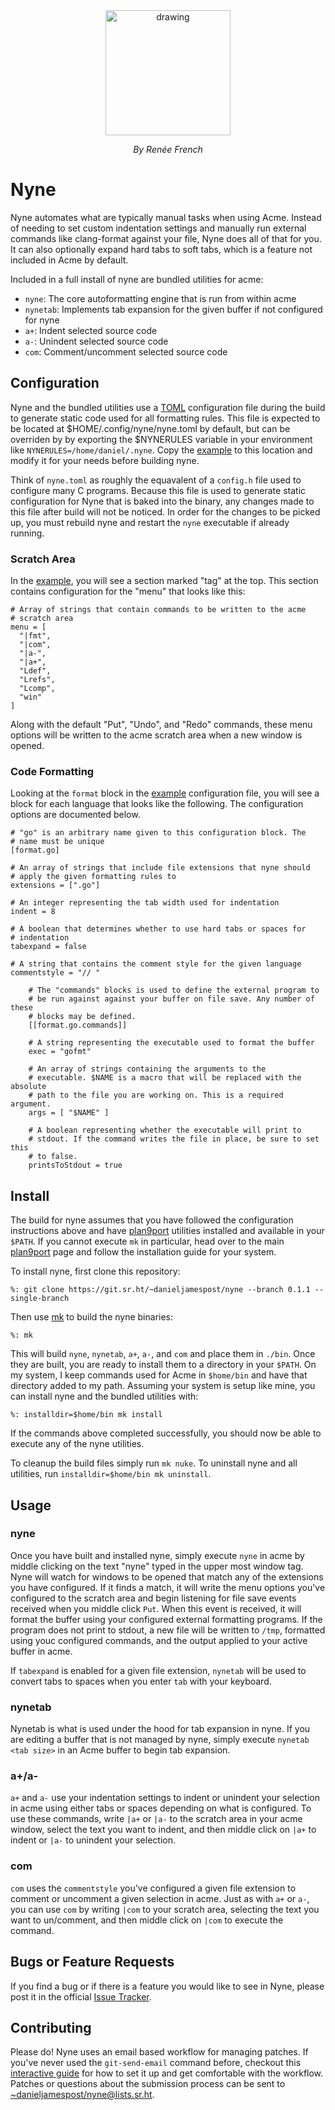 <div style="text-align:center">
  <img src="https://git.sr.ht/~danieljamespost/nyne/blob/master/resources/glenda.jpg" alt="drawing" width="200"/>
  <p style="font-style: italic;">By Renée French</p>
</div>

# Nyne

Nyne automates what are typically manual tasks when using Acme. Instead
of needing to set custom indentation settings and manually run external
commands like clang-format against your file, Nyne does all of that for
you. It can also optionally expand hard tabs to soft tabs, which is a
feature not included in Acme by default.

Included in a full install of nyne are bundled utilities for acme:

- `nyne`: The core autoformatting engine that is run from within acme
- `nynetab`: Implements tab expansion for the given buffer if not configured
  for nyne
- `a+`: Indent selected source code
- `a-`: Unindent selected source code
- `com`: Comment/uncomment selected source code

## Configuration

Nyne and the bundled utilities use a
[TOML](https://github.com/toml-lang/toml) configuration file during the
build to generate static code used for all formatting rules. This file is
expected to be located at $HOME/.config/nyne/nyne.toml by default, but can
be overriden by by exporting the $NYNERULES variable in your environment
like `NYNERULES=/home/daniel/.nyne`. Copy the [example](./example.toml)
to this location and modify it for your needs before building nyne.

Think of `nyne.toml` as roughly the equavalent of a `config.h` file used
to configure many C programs. Because this file is used to generate static
configuration for Nyne that is baked into the binary, any changes made
to this file after build will not be noticed. In order for the changes
to be picked up, you must rebuild nyne and restart the `nyne` executable
if already running.

### Scratch Area

In the [example](./example.toml), you will see a section marked "tag"
at the top. This section contains configuration for the "menu"
that looks like this:

```
# Array of strings that contain commands to be written to the acme
# scratch area
menu = [
  "|fmt",
  "|com",
  "|a-",
  "|a+",
  "Ldef",
  "Lrefs",
  "Lcomp",
  "win"
]
```

Along with the default "Put", "Undo", and "Redo" commands, these menu
options will be written to the acme scratch area when a new window
is opened.

### Code Formatting

Looking at the `format` block in the [example](./example.toml) configuration file, you
will see a block for each language that looks like the following. The
configuration options are documented below.

```
# "go" is an arbitrary name given to this configuration block. The
# name must be unique
[format.go]

# An array of strings that include file extensions that nyne should
# apply the given formatting rules to
extensions = [".go"]

# An integer representing the tab width used for indentation
indent = 8

# A boolean that determines whether to use hard tabs or spaces for
# indentation
tabexpand = false

# A string that contains the comment style for the given language
commentstyle = "// "

    # The "commands" blocks is used to define the external program to
    # be run against against your buffer on file save. Any number of these
    # blocks may be defined.
    [[format.go.commands]]

    # A string representing the executable used to format the buffer
    exec = "gofmt"

    # An array of strings containing the arguments to the
    # executable. $NAME is a macro that will be replaced with the absolute
    # path to the file you are working on. This is a required argument.
    args = [ "$NAME" ]

    # A boolean representing whether the executable will print to
    # stdout. If the command writes the file in place, be sure to set this
    # to false.
    printsToStdout = true
```

## Install

The build for nyne assumes that you have
followed the configuration instructions above and have
[plan9port](https://github.com/9fans/plan9port) utilities installed and
available in your `$PATH`. If you cannot execute `mk` in particular,
head over to the main [plan9port](https://9fans.github.io/plan9port/)
page and follow the installation guide for your system.

To install nyne, first clone this repository:

```
%: git clone https://git.sr.ht/~danieljamespost/nyne --branch 0.1.1 --single-branch
```

Then use [mk](https://9fans.github.io/plan9port/man/man1/mk.html) to
build the nyne binaries:

```
%: mk
```

This will build `nyne`, `nynetab`, `a+`, `a-`, and `com` and place them
in `./bin`. Once they are built, you are ready to install them to a
directory in your `$PATH`. On my system, I keep commands used for Acme in
`$home/bin` and have that directory added to my path. Assuming your system
is setup like mine, you can install nyne and the bundled utilities with:

```
%: installdir=$home/bin mk install
```

If the commands above completed successfully, you should now be able to
execute any of the nyne utilities.

To cleanup the build files simply run `mk nuke`. To uninstall nyne and
all utilities, run `installdir=$home/bin mk uninstall`.

## Usage

### nyne

Once you have built and installed nyne, simply execute `nyne` in acme
by middle clicking on the text "nyne" typed in the upper most window
tag. Nyne will watch for windows to be opened that match any of the
extensions you have configured. If it finds a match, it will write the
menu options you've configured to the scratch area and begin listening
for file save events received when you middle click `Put`. When this
event is received, it will format the buffer using your configured
external formatting programs. If the program does not print to stdout,
a new file will be written to `/tmp`, formatted using youc configured
commands, and the output applied to your active buffer in acme.

If `tabexpand` is enabled for a given file extension, `nynetab` will be
used to convert tabs to spaces when you enter `tab` with your keyboard.

### nynetab

Nynetab is what is used under the hood for tab expansion in nyne. If
you are editing a buffer that is not managed by nyne, simply execute
`nynetab <tab size>` in an Acme buffer to begin tab expansion.

### a+/a-

`a+` and `a-` use your indentation settings to indent or unindent your
selection in acme using either tabs or spaces depending on what is
configured. To use these commands, write `|a+` or `|a-` to the scratch
area in your acme window, select the text you want to indent, and then
middle click on `|a+` to indent or `|a-` to unindent your selection.

### com

`com` uses the `commentstyle` you've configured a given file extension
to comment or uncomment a given selection in acme. Just as with `a+`
or `a-`, you can use `com` by writing `|com` to your scratch area,
selecting the text you want to un/comment, and then middle click on
`|com` to execute the command.

## Bugs or Feature Requests

If you find a bug or if there is a feature you would like
to see in Nyne, please post it in the official [Issue
Tracker](https://todo.sr.ht/~danieljamespost/nyne).

## Contributing

Please do! Nyne uses an email based workflow for managing patches. If
you've never used the `git-send-email` command before, checkout
this [interactive guide](https://git-send-email.io/) for how
to set it up and get comfortable with the workflow. Patches
or questions about the submission process can be sent to
[~danieljamespost/nyne@lists.sr.ht](mailto:~danieljamespost/nyne@lists.sr.ht).
